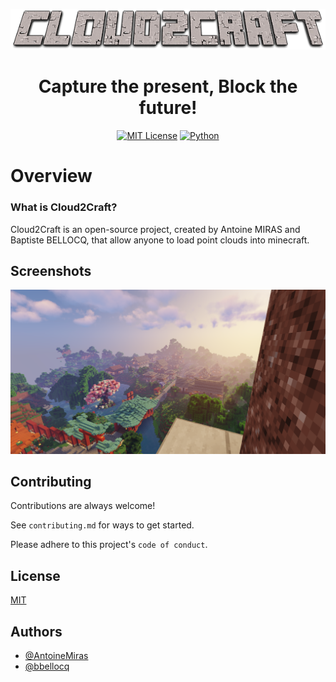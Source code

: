 <p align="center">
  <img src="https://github.com/AntoineMiras/Cloud2Craft/blob/main/Cloud2Craft/Ressources/Cloud2Craft.png">
</p>

<h1 align="center">Capture the present, Block the future!</h1>

<div align="center">

  <a href="">![MIT License](https://img.shields.io/badge/License-MIT-green.svg)</a>
  <a href="">![Python](https://img.shields.io/badge/Language-%F0%9F%90%8D%20Python-blue)</a>
  
</div>

# Overview

### What is Cloud2Craft?

Cloud2Craft is an open-source project, created by Antoine MIRAS and Baptiste BELLOCQ, that allow anyone to load point clouds into minecraft.

## Screenshots

![App Screenshot](https://github.com/AntoineMiras/Cloud2Craft/blob/main/Cloud2Craft/Ressources/back_library.png)


## Contributing

Contributions are always welcome!

See `contributing.md` for ways to get started.

Please adhere to this project's `code of conduct`.


## License

[MIT](https://choosealicense.com/licenses/mit/)


## Authors

- [@AntoineMiras](https://github.com/AntoineMiras)
- [@bbellocq](https://github.com/bbellocq)

